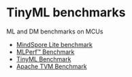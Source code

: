 # TinyML benchmarks

ML and DM benchmarks on MCUs

* [MindSpore Lite benchmark](https://www.mindspore.cn/lite/docs/en/r1.8/use/benchmark.html)
* [MLPerf™ Benchmark](https://github.com/mlcommons/tiny)
* [TinyML Benchmark](https://github.com/bharathsudharsan/TinyML-Benchmark-NNs-on-MCUs)
* [Apache TVM Benchmark](https://github.com/apache/tvm/wiki/Benchmark)
